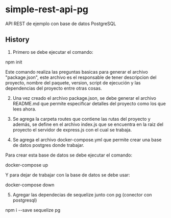 # simple-rest-api-pg

API REST de ejemplo con base de datos PostgreSQL

## History 

1) Primero se debe ejecutar el comando:

npm init

Este comando realiza las preguntas basicas para generar el archivo "package.json", este archivo es el responsable de tener descripcion del proyecto, nombre del paquete, version, script de ejecución y las dependencias del proyecto entre otras cosas.

2) Una vez creado el archivo package.json, se debe generar el archivo README.md que permite especificar detalles del proyecto como los que lees ahora.

3) Se agrega la carpeta routes que contiene las rutas del proyecto y además, se define en el archivo index.js que se encuentra en la raiz del proyecto el servidor de express.js con el cual se trabaja.

4) Se agrega el archivo docker-compose.yml que permite crear una base de datos postgres donde trabajar.

Para crear esta base de datos se debe ejecutar el comando:

docker-compose up

Y para dejar de trabajar con la base de datos se debe usar:

docker-compose down

5) Agregar las dependecias de sequelize junto con pg (conector con postgresql)

npm i --save sequelize pg